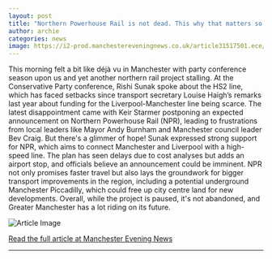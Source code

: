 ```yaml
---
layout: post
title: "Northern Powerhouse Rail is not dead. This why that matters so much to Greater Manchester"
author: archie
categories: news
image: https://i2-prod.manchestereveningnews.co.uk/article31517501.ece/ALTERNATES/s1200/1_Northern-Trains-chaos.jpg
---
```

This morning felt a bit like déjà vu in Manchester with party conference season upon us and yet another northern rail project stalling. At the Conservative Party conference, Rishi Sunak spoke about the HS2 line, which has faced setbacks since transport secretary Louise Haigh’s remarks last year about funding for the Liverpool-Manchester line being scarce. The latest disappointment came with Keir Starmer postponing an expected announcement on Northern Powerhouse Rail (NPR), leading to frustrations from local leaders like Mayor Andy Burnham and Manchester council leader Bev Craig. But there's a glimmer of hope! Sunak expressed strong support for NPR, which aims to connect Manchester and Liverpool with a high-speed line. The plan has seen delays due to cost analyses but adds an airport stop, and officials believe an announcement could be imminent. NPR not only promises faster travel but also lays the groundwork for bigger transport improvements in the region, including a potential underground Manchester Piccadilly, which could free up city centre land for new developments. Overall, while the project is paused, it's not abandoned, and Greater Manchester has a lot riding on its future.

![Article Image](https://i2-prod.manchestereveningnews.co.uk/article31517501.ece/ALTERNATES/s1200/1_Northern-Trains-chaos.jpg)

[Read the full article at Manchester Evening News](https://www.manchestereveningnews.co.uk/news/greater-manchester-news/northern-powerhouse-rail-not-dead-32553907)

---
